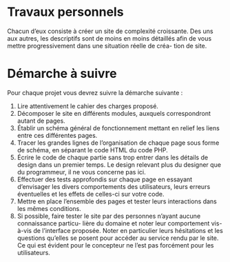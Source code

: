 # Travaux personnels

Chacun d’eux consiste à créer un site de complexité croissante. Des uns aux autres, les descriptifs sont de moins en moins détaillés afin de vous mettre progressivement dans une situation réelle de créa-
tion de site.

# Démarche à suivre
Pour chaque projet vous devrez suivre la démarche suivante :
1. Lire attentivement le cahier des charges proposé.
2. Décomposer le site en différents modules, auxquels correspondront autant de pages.
3. Établir un schéma général de fonctionnement mettant en relief les liens entre ces
différentes pages.
4. Tracer les grandes lignes de l’organisation de chaque page sous forme de schéma, en
séparant le code HTML du code PHP.
5. Écrire le code de chaque partie sans trop entrer dans les détails de design dans un
premier temps. Le design relevant plus du designer que du programmeur, il ne vous
concerne pas ici.
6. Effectuer des tests approfondis sur chaque page en essayant d’envisager les divers
comportements des utilisateurs, leurs erreurs éventuelles et les effets de celles-ci sur
votre code.
7. Mettre en place l’ensemble des pages et tester leurs interactions dans les mêmes
conditions.
8. Si possible, faire tester le site par des personnes n’ayant aucune connaissance particu-
lière du domaine et noter leur comportement vis-à-vis de l’interface proposée. Noter
en particulier leurs hésitations et les questions qu’elles se posent pour accéder au
service rendu par le site. Ce qui est évident pour le concepteur ne l’est pas forcément
pour les utilisateurs.